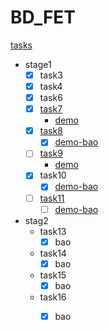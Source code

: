 # BD_FET
[tasks](http://ife.baidu.com/task/all)

- stage1
    + [x] task3
    + [x] task4
    + [x] task6
    + [x] [task7](http://ife.baidu.com/task/detail?taskId=7)
        * [demo](http://htmlpreview.github.io/?https://github.com/1exciting/BD_FET/blob/master/stage1/task7/index.html)
    + [x] [task8](http://ife.baidu.com/task/detail?taskId=8)
        * [x] [demo-bao](http://htmlpreview.github.io/?https://github.com/1exciting/BD_FET/blob/master/stage1/task8/bao/index.html)
    + [ ] [task9](http://ife.baidu.com/task/detail?taskId=9)
        * [demo](http://htmlpreview.github.io/?https://github.com/1exciting/BD_FET/blob/master/stage1/task9/index.html)
    + [x] task10
        * [x] [demo-bao](http://htmlpreview.github.io/?https://github.com/1exciting/BD_FET/blob/master/stage1/task10/bao/index.html)
    + [ ] [task11](http://ife.baidu.com/task/detail?taskId=11)
        * [ ] [demo-bao](http://htmlpreview.github.io/?https://github.com/1exciting/BD_FET/blob/master/stage1/task11/bao/index.html)
    
- stag2
    + task13
        * [x] bao
    + task14
        * [x] bao
    + task15
        * [x] bao
    + task16
        * [x] bao
    